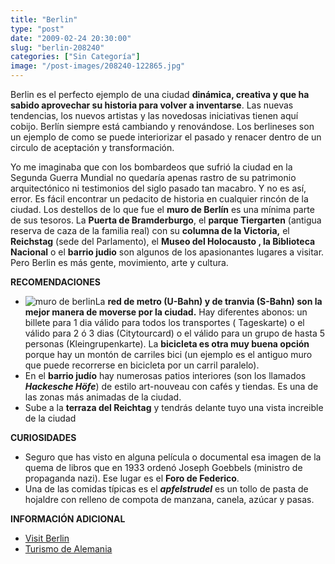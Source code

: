 ```yaml
---
title: "Berlin"
type: "post"
date: "2009-02-24 20:30:00"
slug: "berlin-208240"
categories: ["Sin Categoría"]
image: "/post-images/208240-122865.jpg"
---
```


[](/wp-content/uploads/2009/02/208240-122866.jpg)

Berlin es el perfecto ejemplo de una ciudad **dinámica, creativa y que ha sabido aprovechar su historia para volver a inventarse**. Las nuevas tendencias, los nuevos artistas y las novedosas iniciativas tienen aquí cobijo. Berlín siempre está cambiando y renovándose. Los berlineses son un ejemplo de como se puede interiorizar el pasado y renacer dentro de un circulo de aceptación y transformación.

Yo me imaginaba que con los bombardeos que sufrió la ciudad en la Segunda Guerra Mundial no quedaría apenas rastro de su patrimonio arquitectónico ni testimonios del siglo pasado tan macabro. Y no es así, error. Es fácil encontrar un pedacito de historia en cualquier rincón de la ciudad. Los destellos de lo que fue el **muro de Berlín** es una mínima parte de sus tesoros. La **Puerta de Bramderburgo**, el **parque Tiergarten** (antigua reserva de caza de la familia real) con su **columna de la Victoria,** el **Reichstag** (sede del Parlamento), el **Museo del Holocausto , la Biblioteca Nacional** o el **barrio judio** son algunos de los apasionantes lugares a visitar. Pero Berlin es más gente, movimiento, arte y cultura.

**RECOMENDACIONES**

- ![muro de berlin](/post-images/208240-122865.jpg "muro de berlin")La **red de metro (U-Bahn) y de tranvia (S-Bahn) son la mejor manera de moverse por la ciudad.** Hay diferentes abonos: un billete para 1 dia válido para todos los transportes ( Tageskarte) o el válido para 2 ó 3 dias (Citytourcard) o el válido para un grupo de hasta 5 personas (Kleingrupenkarte). La **bicicleta es otra muy buena opción** porque hay un montón de carriles bici (un ejemplo es el antiguo muro que puede recorrerse en bicicleta por un carril paralelo).
- En el **barrio judío** hay numerosas patios interiores (son los llamados ***Hackesche Höfe***) de estilo art-nouveau con cafés y tiendas. Es una de las zonas más animadas de la ciudad.
- Sube a la **terraza del Reichtag** y tendrás delante tuyo una vista increible de la ciudad

**CURIOSIDADES**

- Seguro que has visto en alguna película o documental esa imagen de la quema de libros que en 1933 ordenó Joseph Goebbels (ministro de propaganda nazi). Ese lugar es el **Foro de Federico**.
- Una de las comidas típicas es el ***apfelstrudel*** es un tollo de pasta de hojaldre con relleno de compota de manzana, canela, azúcar y pasas.

 **INFORMACIÓN ADICIONAL**

- [Visit Berlin](http://www.visitberlin.de/espanol/es_erkunden.php)
- [Turismo de Alemania](http://www.alemania-turismo.com/)